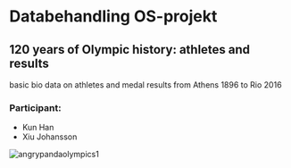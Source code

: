 # Databehandling OS-projekt
## 120 years of Olympic history: athletes and results
basic bio data on athletes and medal results from Athens 1896 to Rio 2016

### Participant: 
- Kun Han
- Xiu Johansson


![angrypandaolympics1](https://user-images.githubusercontent.com/89392450/140518158-a1903237-1d05-43eb-947b-ef9b23951f32.jpg)
